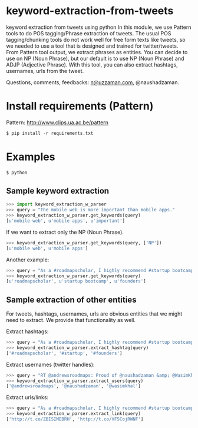 # keyword-extraction-from-tweets
keyword extraction from tweets using python 
In this module, we use Pattern tools to do POS tagging/Phrase extraction of tweets. The usual POS tagging/chunking tools do not work well for free form texts like tweets, so we needed to use a tool that is designed and trained for twitter/tweets. From Pattern tool output, we extract phrases as entities. You can decide to use on NP (Noun Phrase), but our default is to use NP (Noun Phrase) and ADJP (Adjective Phrase). With this tool, you can also extract hashtags, usernames, urls from the tweet. 

Questions, comments, feedbacks: n@uzzaman.com, @naushadzaman.


# Install requirements (Pattern)
Pattern: http://www.clips.ua.ac.be/pattern
```python
$ pip install -r requirements.txt
```

# Examples
```python
$ python 
```

## Sample keyword extraction
```python
>>> import keyword_extraction_w_parser
>>> query = "The mobile web is more important than mobile apps."
>>> keyword_extraction_w_parser.get_keywords(query)
[u'mobile web', u'mobile apps', u'important']
```

If we want to extract only the NP (Noun Phrase). 
```python
>>> keyword_extraction_w_parser.get_keywords(query, ['NP'])
[u'mobile web', u'mobile apps']
```

Another example: 
```python
>>> query = "As a #roadmapscholar, I highly recommend #startup bootcamp for #founders by @andrewsroadmaps : http://t.co/ZBISIMEBRH http://t.co/VF5CojRWNF"
>>> keyword_extraction_w_parser.get_keywords(query)
[u'roadmapscholar', u'startup bootcamp', u'founders']
```

## Sample extraction of other entities 
For tweets, hashtags, usernames, urls are obvious entities that we might need to extract. We provide that functionality as well. 

Extract hashtags:
```python
>>> query = "As a #roadmapscholar, I highly recommend #startup bootcamp for #founders by @andrewsroadmaps : http://t.co/ZBISIMEBRH http://t.co/VF5CojRWNF"
>>> keyword_extraction_w_parser.extract_hashtag(query) 
['#roadmapscholar', '#startup', '#founders']
```

Extract usernames (twitter handles): 
```python
>>> query = "RT @andrewsroadmaps: Proud of @naushadzaman &amp; @WasimKhal for winning the #IBMWatson hackathon! #roadmapscholars https://t.co/08sbAjKWKu"
>>> keyword_extraction_w_parser.extract_users(query)
['@andrewsroadmaps', '@naushadzaman', '@wasimkhal']
```

Extract urls/links: 
```python
>>> query = "As a #roadmapscholar, I highly recommend #startup bootcamp for #founders by @andrewsroadmaps : http://t.co/ZBISIMEBRH http://t.co/VF5CojRWNF"
>>> keyword_extraction_w_parser.extract_link(query)
['http://t.co/ZBISIMEBRH', 'http://t.co/VF5CojRWNF']
```

